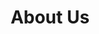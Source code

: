 ---
title: "About Us"
# watermark text
watermark: "About"
# page header background image
page_header_image: "images/background/about.jpg"
# meta description
description : "CMPSOARES was founded with the vision to bring innovation and the latest technologies to everyone."

layout : "about"
draft : false

############################## about ###############################
about:
  enable : true
  video_bg_image : "images/about/about-3.jpg"
  video_thumbnail : "images/about/about-4.jpg"
  # video_link : "https://www.youtube.com/watch?v=VufDd-QL1c0"
  subtitle : "About CMPSOARES"
  title : "Focusing on bringing innovation to everyone"
  content : "Founded in 2020, CMPSOARES is a Portuguese-based software house and consulting company dedicated to assisting companies with technological challenges.<br><br>We develop services, digitally transforming the business, and helping migrate to the cloud, renew legacy applications and train professionals in achieving the latest practices in productivity, DevOps, distributed systems and cloud software."
  button:
    enable : true
    label : "Contact Us"
    link : "contact"

############################### counter #############################
funfacts:
  enable : false
  funfact_item:
  # funfact item loop
  - name : "Downloads per day"
    count : "8000"
    
  # funfact item loop
  - name : "Design awards"
    count : "200"

  # funfact item loop
  - name : "Totally satisfied users"
    count : "25000"

  # funfact item loop
  - name : "People behind this app"
    count : "80"


########################### Service ################################
service:
  enable : true
  section : "service"
  # service item comes from "content/*/service.md" file
---